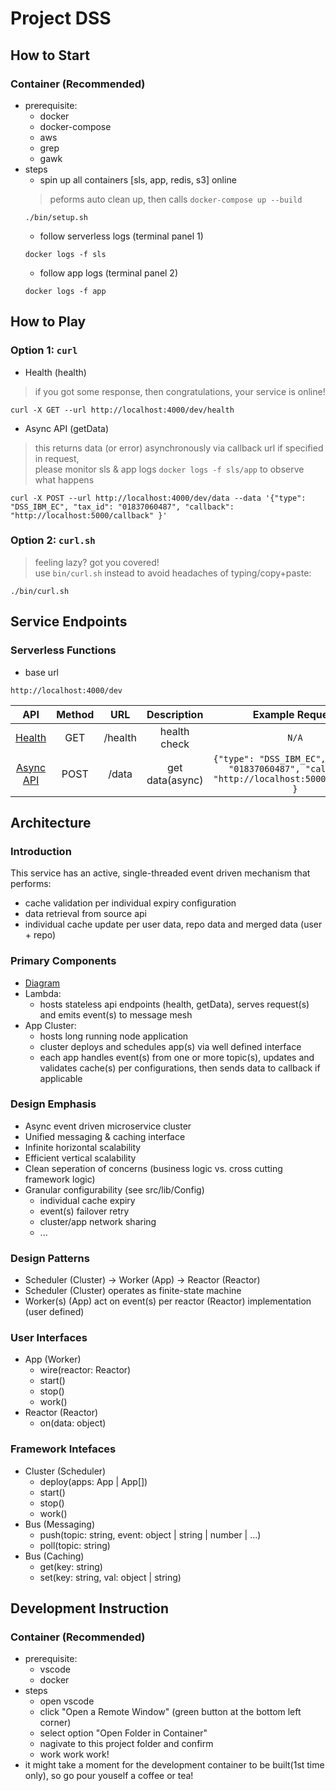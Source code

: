 # Project DSS

## How to Start
### Container (Recommended)
* prerequisite:
    * docker
    * docker-compose
    * aws
    * grep
    * gawk
* steps
    * spin up all containers [sls, app, redis, s3] online
    > peforms auto clean up, then calls `docker-compose up --build`
    ```
    ./bin/setup.sh
    ```
    * follow serverless logs (terminal panel 1)
    ```
    docker logs -f sls
    ```
    * follow app logs (terminal panel 2)
    ```
    docker logs -f app
    ```

## How to Play
### Option 1: `curl`
* Health (health)
> if you got some response, then congratulations, your service is online!
```
curl -X GET --url http://localhost:4000/dev/health
```
* Async API (getData)
> this returns data (or error) asynchronously via callback url if specified in request,  
> please monitor sls & app logs `docker logs -f sls/app` to observe what happens
```
curl -X POST --url http://localhost:4000/dev/data --data '{"type": "DSS_IBM_EC", "tax_id": "01837060487", "callback": "http://localhost:5000/callback" }'
```
### Option 2: `curl.sh`
> feeling lazy? got you covered!  
> use `bin/curl.sh` instead to avoid headaches of typing/copy+paste:
```
./bin/curl.sh
```

## Service Endpoints
### Serverless Functions
* base url
```
http://localhost:4000/dev
```
| API                                         | Method | URL     | Description     | Example Request                                                                                  |
| :-----------------------------------------: | :----: | :-----: | :-------------: | :----------------------------------------------------------------------------------------------: |
| [Health](http://localhost:4000/dev/health)  | GET    | /health | health check    | `N/A`                                                                                            |
| [Async API](http://localhost:4000/dev/data) | POST   | /data   | get data(async) | `{"type": "DSS_IBM_EC", "tax_id": "01837060487", "callback": "http://localhost:5000/callback" }` |

## Architecture
### Introduction
This service has an active, single-threaded event driven mechanism that performs:
* cache validation per individual expiry configuration
* data retrieval from source api
* individual cache update per user data, repo data and merged data (user + repo)
### Primary Components
* [Diagram](arch/app.png)
* Lambda:
    * hosts stateless api endpoints (health, getData), serves request(s) and emits event(s) to message mesh
* App Cluster:
    * hosts long running node application
    * cluster deploys and schedules app(s) via well defined interface
    * each app handles event(s) from one or more topic(s), updates and validates cache(s) per configurations, then sends data to callback if applicable
### Design Emphasis
* Async event driven microservice cluster
* Unified messaging & caching interface
* Infinite horizontal scalability
* Efficient vertical scalability
* Clean seperation of concerns (business logic vs. cross cutting framework logic)
* Granular configurability (see src/lib/Config)
    * individual cache expiry
    * event(s) failover retry
    * cluster/app network sharing
    * ...
### Design Patterns
* Scheduler (Cluster) -> Worker (App) -> Reactor (Reactor)
* Scheduler (Cluster) operates as finite-state machine 
* Worker(s) (App) act on event(s) per reactor (Reactor) implementation (user defined)
### User Interfaces
* App (Worker)
    * wire(reactor: Reactor)
    * start()
    * stop()
    * work()
* Reactor (Reactor)
    * on(data: object)
### Framework Intefaces
* Cluster (Scheduler)
    * deploy(apps: App | App[])
    * start()
    * stop()
    * work()
* Bus (Messaging)
    * push(topic: string, event: object | string | number | ...)
    * poll(topic: string)
* Bus (Caching)
    * get(key: string)
    * set(key: string, val: object | string)

## Development Instruction
### Container (Recommended)
* prerequisite:
    * vscode
    * docker
* steps  
    * open vscode
    * click "Open a Remote Window" (green button at the bottom left corner)
    * select option "Open Folder in Container"
    * nagivate to this project folder and confirm
    * work work work!
* it might take a moment for the development container to be built(1st time only), so go pour youself a coffee or tea!
